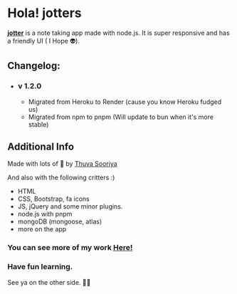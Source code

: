 # Hola! jotters

[**jotter**](https://jotter.onrender.com) is a note taking app made with node.js. It is super responsive and has a friendly UI ( I Hope 👽).

## Changelog:

- ### v 1.2.0
  - Migrated from Heroku to Render (cause you know Heroku fudged us)
  - Migrated from npm to pnpm (Will update to bun when it's more stable)

## Additional Info

Made with lots of 🖤 by [Thuva Sooriya](https://thuvasooriya.tk)

And also with the following critters :)

- HTML
- CSS, Bootstrap, fa icons
- JS, jQuery and some minor plugins.
- node.js with pnpm
- mongoDB (mongoose, atlas)
- more on the app

### You can see more of my work [Here!](https://thuvasooriya.tk)

### Have fun learning.

See ya on the other side. ✌🏽
